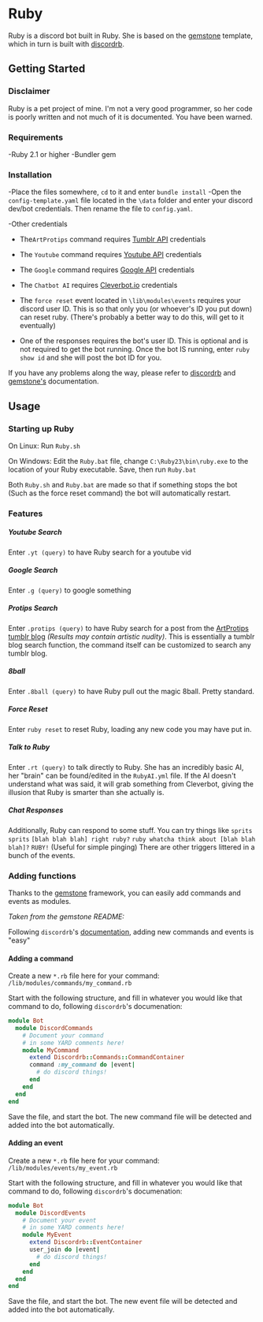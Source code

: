 Ruby
=====
Ruby is a discord bot built in Ruby. She is based on the [gemstone](https://github.com/z64/gemstone) template, which in turn is built with [discordrb](https://github.com/meew0/discordrb).

Getting Started
-----

### Disclaimer
Ruby is a pet project of mine. I'm not a very good programmer, so her code is poorly written and not much of it is documented. You have been warned.

### Requirements
-Ruby 2.1 or higher 
-Bundler gem

### Installation
-Place the files somewhere, `cd` to it and enter `bundle install`
-Open the `config-template.yaml` file located in the `\data` folder and enter your discord dev/bot credentials. Then rename the file to `config.yaml`.

-Other credentials

- The`ArtProtips` command requires [Tumblr API](https://www.tumblr.com/docs/en/api/v2) credentials

- The `Youtube` command requires [Youtube API](https://developers.google.com/youtube/registering_an_application) credentials

- The `Google` command requires [Google API](https://github.com/wiseleyb/google_custom_search_api#google_api_key) credentials

- The `Chatbot AI` requires [Cleverbot.io](https://cleverbot.io/login) credentials

- The `force reset` event located in `\lib\modules\events` requires your discord user ID. This is so that only you (or whoever's ID you put down) can reset ruby. (There's probably a better way to do this, will get to it eventually)

- One of the responses requires the bot's user ID. This is optional and is not required to get the bot running. Once the bot IS running, enter `ruby show id` and she will post the bot ID for you.

If you have any problems along the way, please refer to [discordrb](https://github.com/meew0/discordrb) and [gemstone's](https://github.com/z64/gemstone) documentation.

Usage
-----
### Starting up Ruby
On Linux:
Run `Ruby.sh`

On Windows:
Edit the `Ruby.bat` file, change `C:\Ruby23\bin\ruby.exe` to the location of your Ruby executable. Save, then run `Ruby.bat`

Both `Ruby.sh` and `Ruby.bat` are made so that if something stops the bot (Such as the force reset command) the bot will automatically restart.

### Features
##### Youtube Search
Enter `.yt (query)` to have Ruby search for a youtube vid

##### Google Search
Enter `.g (query)` to google something

##### Protips Search
Enter `.protips (query)` to have Ruby search for a post from the [ArtProtips tumblr blog](http://www.artprotips.tumblr.com) *(Results may contain artistic nudity)*.
This is essentially a tumblr blog search function, the command itself can be customized to search any tumblr blog.

##### 8ball
Enter `.8ball (query)` to have Ruby pull out the magic 8ball. Pretty standard.

##### Force Reset
Enter `ruby reset` to reset Ruby, loading any new code you may have put in.

##### Talk to Ruby
Enter `.rt (query)` to talk directly to Ruby. She has an incredibly basic AI, her "brain" can be found/edited in the `RubyAI.yml` file. If the AI doesn't understand what was said, it will grab something from Cleverbot, giving the illusion that Ruby is smarter than she actually is.

##### Chat Responses
Additionally, Ruby can respond to some stuff. You can try things like
`sprits sprits`
`[blah blah blah] right ruby?`
`ruby whatcha think about [blah blah blah]?`
`RUBY!` (Useful for simple pinging)
There are other triggers littered in a bunch of the events.

### Adding functions
Thanks to the [gemstone](https://github.com/z64/gemstone) framework, you can easily add commands and events as modules.

*Taken from the gemstone README:*

Following `discordrb`'s [documentation](http://www.rubydoc.info/gems/discordrb), adding new commands and events is "easy"

#### Adding a command

Create a new `*.rb` file here for your command: `/lib/modules/commands/my_command.rb`

Start with the following structure, and fill in whatever you would like that command to do, following `discordrb`'s documenation:

```ruby
module Bot
  module DiscordCommands
    # Document your command
    # in some YARD comments here!
    module MyCommand
      extend Discordrb::Commands::CommandContainer
      command :my_command do |event|
        # do discord things!
      end
    end
  end
end
```

Save the file, and start the bot. The new command file will be detected and added into the bot automatically.

#### Adding an event

Create a new `*.rb` file here for your command: `/lib/modules/events/my_event.rb`

Start with the following structure, and fill in whatever you would like that command to do, following `discordrb`'s documenation:

```ruby
module Bot
  module DiscordEvents
    # Document your event
    # in some YARD comments here!
    module MyEvent
      extend Discordrb::EventContainer
      user_join do |event|
        # do discord things!
      end
    end
  end
end
```

Save the file, and start the bot. The new event file will be detected and added into the bot automatically.


